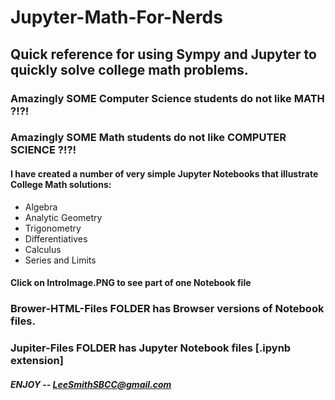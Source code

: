 # Jupyter-Math-For-Nerds
## Quick reference for using Sympy and Jupyter to quickly solve college math problems.

### Amazingly SOME Computer Science students do not like MATH ?!?!

### Amazingly SOME Math students do not like COMPUTER SCIENCE ?!?!

#### I have created a number of very simple Jupyter Notebooks that illustrate College Math solutions:
 - Algebra
 - Analytic Geometry
 - Trigonometry
 - Differentiatives
 - Calculus
 - Series and Limits
 
 ####  Click on IntroImage.PNG to see part of one Notebook file
 
 ### Brower-HTML-Files FOLDER has Browser versions of Notebook files.
 ### Jupiter-Files FOLDER has Jupyter Notebook files [.ipynb extension]
 
 ##### ENJOY -- LeeSmithSBCC@gmail.com


